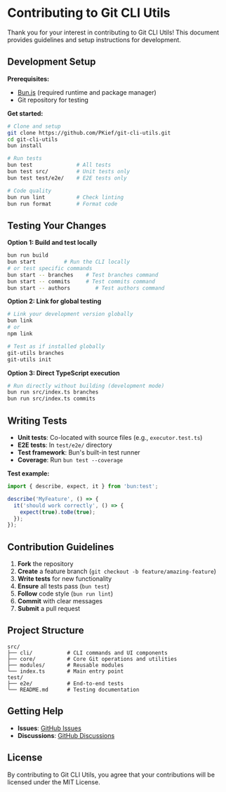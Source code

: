 # Contributing to Git CLI Utils

Thank you for your interest in contributing to Git CLI Utils! This document provides guidelines and setup instructions for development.

## Development Setup

**Prerequisites:**
- [Bun.js](https://bun.sh) (required runtime and package manager)
- Git repository for testing

**Get started:**
```bash
# Clone and setup
git clone https://github.com/PKief/git-cli-utils.git
cd git-cli-utils
bun install

# Run tests
bun test              # All tests
bun test src/         # Unit tests only
bun test test/e2e/    # E2E tests only

# Code quality
bun run lint          # Check linting
bun run format        # Format code
```

## Testing Your Changes

**Option 1: Build and test locally**
```bash
bun run build
bun start         # Run the CLI locally
# or test specific commands
bun start -- branches    # Test branches command
bun start -- commits     # Test commits command
bun start -- authors        # Test authors command
```

**Option 2: Link for global testing**
```bash
# Link your development version globally
bun link
# or
npm link

# Test as if installed globally
git-utils branches
git-utils init
```

**Option 3: Direct TypeScript execution**
```bash
# Run directly without building (development mode)
bun run src/index.ts branches
bun run src/index.ts commits
```

## Writing Tests

- **Unit tests**: Co-located with source files (e.g., `executor.test.ts`)
- **E2E tests**: In `test/e2e/` directory
- **Test framework**: Bun's built-in test runner
- **Coverage**: Run `bun test --coverage`

**Test example:**
```typescript
import { describe, expect, it } from 'bun:test';

describe('MyFeature', () => {
  it('should work correctly', () => {
    expect(true).toBe(true);
  });
});
```

## Contribution Guidelines

1. **Fork** the repository
2. **Create** a feature branch (`git checkout -b feature/amazing-feature`)
3. **Write tests** for new functionality
4. **Ensure** all tests pass (`bun test`)
5. **Follow** code style (`bun run lint`)
6. **Commit** with clear messages
7. **Submit** a pull request

## Project Structure

```
src/
├── cli/           # CLI commands and UI components
├── core/          # Core Git operations and utilities
├── modules/       # Reusable modules
└── index.ts       # Main entry point
test/
├── e2e/           # End-to-end tests
└── README.md      # Testing documentation
```

## Getting Help

- **Issues**: [GitHub Issues](https://github.com/PKief/git-cli-utils/issues)
- **Discussions**: [GitHub Discussions](https://github.com/PKief/git-cli-utils/discussions)

## License

By contributing to Git CLI Utils, you agree that your contributions will be licensed under the MIT License.

